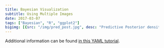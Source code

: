 ```yaml
---
title: Bayesian Visualization
subtitle: Using Multiple Images
date: 2017-03-07
tags: ["Bayesian", "R", "ggplot2"]
bigimg: [{src: "/img/pred_post.jpg", desc: "Predictive Posterior densities"}, {src: "/img/ppd.jpg", desc: "Predictive Posterior Distribution"}, {src: "/img/chain1.jpg", desc: "Traceplots from Gibbs Sampling"}, {src: "/img/gelmdiag.jpg", desc: "Gelman-Rubin Diagnostic"}]
---
```


Additional information can be found [in this YAML tutorial](https://rhnh.net/2011/01/31/yaml-tutorial/).